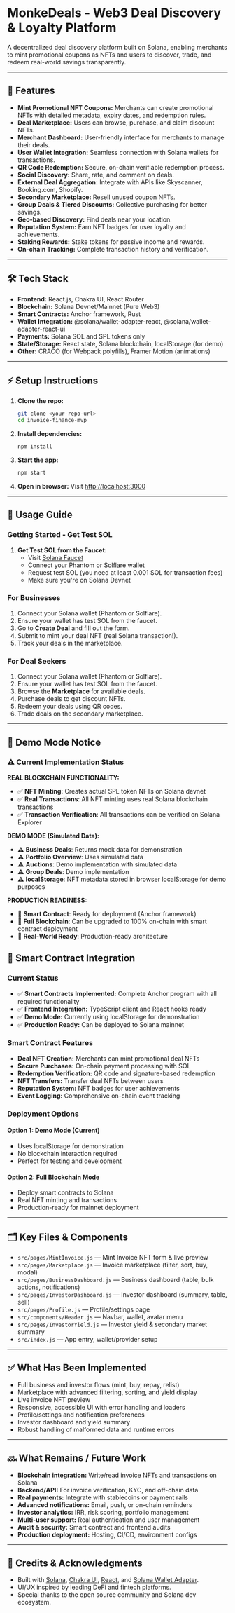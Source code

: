 # MonkeDeals - Web3 Deal Discovery & Loyalty Platform

A decentralized deal discovery platform built on Solana, enabling merchants to mint promotional coupons as NFTs and users to discover, trade, and redeem real-world savings transparently.

---

## 🚀 Features
- **Mint Promotional NFT Coupons:** Merchants can create promotional NFTs with detailed metadata, expiry dates, and redemption rules.
- **Deal Marketplace:** Users can browse, purchase, and claim discount NFTs.
- **Merchant Dashboard:** User-friendly interface for merchants to manage their deals.
- **User Wallet Integration:** Seamless connection with Solana wallets for transactions.
- **QR Code Redemption:** Secure, on-chain verifiable redemption process.
- **Social Discovery:** Share, rate, and comment on deals.
- **External Deal Aggregation:** Integrate with APIs like Skyscanner, Booking.com, Shopify.
- **Secondary Marketplace:** Resell unused coupon NFTs.
- **Group Deals & Tiered Discounts:** Collective purchasing for better savings.
- **Geo-based Discovery:** Find deals near your location.
- **Reputation System:** Earn NFT badges for user loyalty and achievements.
- **Staking Rewards:** Stake tokens for passive income and rewards.
- **On-chain Tracking:** Complete transaction history and verification.

---

## 🛠️ Tech Stack
- **Frontend:** React.js, Chakra UI, React Router
- **Blockchain:** Solana Devnet/Mainnet (Pure Web3)
- **Smart Contracts:** Anchor framework, Rust
- **Wallet Integration:** @solana/wallet-adapter-react, @solana/wallet-adapter-react-ui
- **Payments:** Solana SOL and SPL tokens only
- **State/Storage:** React state, Solana blockchain, localStorage (for demo)
- **Other:** CRACO (for Webpack polyfills), Framer Motion (animations)

---

## ⚡ Setup Instructions
1. **Clone the repo:**
   ```bash
   git clone <your-repo-url>
   cd invoice-finance-mvp
   ```
2. **Install dependencies:**
   ```bash
   npm install
   ```
3. **Start the app:**
   ```bash
   npm start
   ```
4. **Open in browser:**
   Visit [http://localhost:3000](http://localhost:3000)

---

## 📝 Usage Guide

### Getting Started - Get Test SOL
1. **Get Test SOL from the Faucet:**
   - Visit [Solana Faucet](https://faucet.solana.com/)
   - Connect your Phantom or Solflare wallet
   - Request test SOL (you need at least 0.001 SOL for transaction fees)
   - Make sure you're on Solana Devnet

### For Businesses
1. Connect your Solana wallet (Phantom or Solflare).
2. Ensure your wallet has test SOL from the faucet.
3. Go to **Create Deal** and fill out the form.
4. Submit to mint your deal NFT (real Solana transaction!).
5. Track your deals in the marketplace.

### For Deal Seekers
1. Connect your Solana wallet (Phantom or Solflare).
2. Ensure your wallet has test SOL from the faucet.
3. Browse the **Marketplace** for available deals.
4. Purchase deals to get discount NFTs.
5. Redeem your deals using QR codes.
6. Trade deals on the secondary marketplace.

---

## 🧪 Demo Mode Notice

### ⚠️ Current Implementation Status

**REAL BLOCKCHAIN FUNCTIONALITY:**
- ✅ **NFT Minting**: Creates actual SPL token NFTs on Solana devnet
- ✅ **Real Transactions**: All NFT minting uses real Solana blockchain transactions
- ✅ **Transaction Verification**: All transactions can be verified on Solana Explorer

**DEMO MODE (Simulated Data):**
- ⚠️ **Business Deals**: Returns mock data for demonstration
- ⚠️ **Portfolio Overview**: Uses simulated data
- ⚠️ **Auctions**: Demo implementation with simulated data
- ⚠️ **Group Deals**: Demo implementation
- ⚠️ **localStorage**: NFT metadata stored in browser localStorage for demo purposes

**PRODUCTION READINESS:**
- 🚀 **Smart Contract**: Ready for deployment (Anchor framework)
- 🚀 **Full Blockchain**: Can be upgraded to 100% on-chain with smart contract deployment
- 🚀 **Real-World Ready**: Production-ready architecture

## 🔧 Smart Contract Integration

### Current Status
- ✅ **Smart Contracts Implemented:** Complete Anchor program with all required functionality
- ✅ **Frontend Integration:** TypeScript client and React hooks ready
- ✅ **Demo Mode:** Currently using localStorage for demonstration
- ✅ **Production Ready:** Can be deployed to Solana mainnet

### Smart Contract Features
- **Deal NFT Creation:** Merchants can mint promotional deal NFTs
- **Secure Purchases:** On-chain payment processing with SOL
- **Redemption Verification:** QR code and signature-based redemption
- **NFT Transfers:** Transfer deal NFTs between users
- **Reputation System:** NFT badges for user achievements
- **Event Logging:** Comprehensive on-chain event tracking

### Deployment Options

#### Option 1: Demo Mode (Current)
- Uses localStorage for demonstration
- No blockchain interaction required
- Perfect for testing and development

#### Option 2: Full Blockchain Mode
- Deploy smart contracts to Solana
- Real NFT minting and transactions
- Production-ready for mainnet deployment

---

## 🗂️ Key Files & Components
- `src/pages/MintInvoice.js` — Mint Invoice NFT form & live preview
- `src/pages/Marketplace.js` — Invoice marketplace (filter, sort, buy, modal)
- `src/pages/BusinessDashboard.js` — Business dashboard (table, bulk actions, notifications)
- `src/pages/InvestorDashboard.js` — Investor dashboard (summary, table, sell)
- `src/pages/Profile.js` — Profile/settings page
- `src/components/Header.js` — Navbar, wallet, avatar menu
- `src/pages/InvestorYield.js` — Investor yield & secondary market summary
- `src/index.js` — App entry, wallet/provider setup

---

## ✅ What Has Been Implemented
- Full business and investor flows (mint, buy, repay, relist)
- Marketplace with advanced filtering, sorting, and yield display
- Live invoice NFT preview
- Responsive, accessible UI with error handling and loaders
- Profile/settings and notification preferences
- Investor dashboard and yield summary
- Robust handling of malformed data and runtime errors

---

## 🔜 What Remains / Future Work
- **Blockchain integration:** Write/read invoice NFTs and transactions on Solana
- **Backend/API:** For invoice verification, KYC, and off-chain data
- **Real payments:** Integrate with stablecoins or payment rails
- **Advanced notifications:** Email, push, or on-chain reminders
- **Investor analytics:** IRR, risk scoring, portfolio management
- **Multi-user support:** Real authentication and user management
- **Audit & security:** Smart contract and frontend audits
- **Production deployment:** Hosting, CI/CD, environment configs

---

## 🙏 Credits & Acknowledgments
- Built with [Solana](https://solana.com/), [Chakra UI](https://chakra-ui.com/), [React](https://react.dev/), and [Solana Wallet Adapter](https://github.com/solana-labs/wallet-adapter).
- UI/UX inspired by leading DeFi and fintech platforms.
- Special thanks to the open source community and Solana dev ecosystem. 